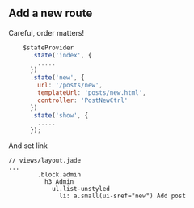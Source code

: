 ## Add a new route

Careful, order matters!

```js
    $stateProvider
      .state('index', {
        .....
      })
      .state('new', {
        url: '/posts/new',
        templateUrl: 'posts/new.html',
        controller: 'PostNewCtrl'
      })
      .state('show', {
        .....
      });
```

And set link

```jade
// views/layout.jade
...
        .block.admin
          h3 Admin
            ul.list-unstyled
              li: a.small(ui-sref="new") Add post

```
